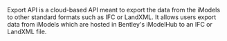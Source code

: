 Export API is a cloud-based API meant to export the data from the iModels to other standard formats such as IFC or LandXML. It allows users export data from iModels which are hosted in Bentley's iModelHub to an IFC or LandXML file.